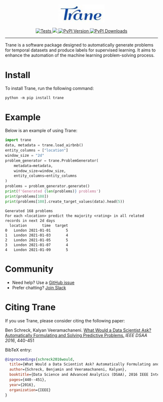 <p align="center">
<img width=30% src="https://github.com/trane-dev/Trane/blob/main/docs/image.jpeg" alt=“Trane_Logo” />
</p>

<p align="center">
    <a href="https://github.com/trane-dev/Trane/actions/workflows/tests.yaml" target="_blank">
      <img src="https://github.com/trane-dev/Trane/actions/workflows/tests.yaml/badge.svg" alt="Tests" />
    </a>
    <a href="https://codecov.io/gh/trane-dev/Trane" >
      <img src="https://codecov.io/gh/trane-dev/Trane/branch/main/graph/badge.svg?token=HafAlYGH8F"/>
    </a>
    <a href="https://badge.fury.io/py/Trane" target="_blank">
        <img src="https://badge.fury.io/py/Trane.svg?maxAge=2592000" alt="PyPI Version" />
    </a>
    <a href="https://pepy.tech/project/Trane" target="_blank">
        <img src="https://static.pepy.tech/badge/tran" alt="PyPI Downloads" />
    </a>
</p>
<hr>

Trane is a software package designed to automatically generate problems for temporal datasets and produce labels for supervised learning. It aims to enhance the automation of the machine learning problem-solving process.

# Install

To install Trane, run the following command:

```shell
python -m pip install trane
```

# Example

Below is an example of using Trane:
```python
import trane
data, metadata = trane.load_airbnb()
entity_columns = ["location"]
window_size = "2d"
problem_generator = trane.ProblemGenerator(
    metadata=metadata,
    window_size=window_size,
    entity_columns=entity_columns
)
problems = problem_generator.generate()
print(f'Generated {len(problems)} problems')
print(problems[108])
print(problems[108].create_target_values(data).head(5))
```

```text
Generated 168 problems
For each <location> predict the majority <rating> in all related records in next 2d days
  location       time  target
0   London 2021-01-01       5
1   London 2021-01-03       4
2   London 2021-01-05       5
3   London 2021-01-07       4
4   London 2021-01-09       5
```

# Community
- Need help? Use a [GitHub issue](https://github.com/trane-dev/Trane/issues)
- Prefer chatting? [Join Slack](https://join.slack.com/t/trane-dev/shared_invite/zt-1zglnh25c-ryuQFarw0rVgKHC6ywUOlg)

# Citing Trane
If you use Trane, please consider citing the following paper:

Ben Schreck, Kalyan Veeramachaneni. [What Would a Data Scientist Ask? Automatically Formulating and Solving Predictive Problems.](https://dai.lids.mit.edu/wp-content/uploads/2017/10/Trane1.pdf) *IEEE DSAA 2016*, 440-451

BibTeX entry:

```bibtex
@inproceedings{schreck2016would,
  title={What Would a Data Scientist Ask? Automatically Formulating and Solving Predictive Problems},
  author={Schreck, Benjamin and Veeramachaneni, Kalyan},
  booktitle={Data Science and Advanced Analytics (DSAA), 2016 IEEE International Conference on},
  pages={440--451},
  year={2016},
  organization={IEEE}
}
```
